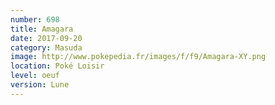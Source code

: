 ```yaml
---
number: 698
title: Amagara
date: 2017-09-20
category: Masuda
image: http://www.pokepedia.fr/images/f/f9/Amagara-XY.png
location: Poké Loisir
level: oeuf
version: Lune
---
```

